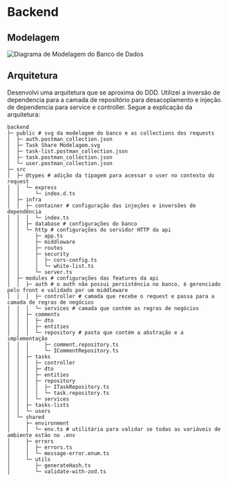 # Backend

## Modelagem

![Diagrama de Modelagem do Banco de Dados](./public/Task%20Share%20Modelagem.svg)

## Arquitetura

Desenvolvi uma arquitetura que se aproxima do DDD. Utilizei a inversão de dependencia para a camada de repositório para desacoplamento e injeção de dependencia para service e controller. Segue a explicação da arquitetura:

```
backend
├─ public # svg da modelagem do banco e as collections dos requests
│  ├─ auth.postman_collection.json
│  ├─ Task Share Modelagem.svg
│  ├─ task-list.postman_collection.json
│  ├─ task.postman_collection.json
│  └─ user.postman_collection.json
├─ src
│  ├─ @types # adição da tipagem para acessar o user no contexto do request
│  │  └─ express
│  │     └─ index.d.ts
│  ├─ infra
│  │  ├─ container # configuração das injeções e inversões de dependência
│  │  │  └─ index.ts
│  │  ├─ database # configurações do banco
│  │  └─ http # configurações do servidor HTTP da api
│  │     ├─ app.ts
│  │     ├─ middleware
│  │     ├─ routes
│  │     ├─ security
│  │     │  ├─ cors-config.ts
│  │     │  └─ white-list.ts
│  │     └─ server.ts
│  ├─ modules # configurações das features da api
│  │  ├─ auth # o auth não possui persistência no banco, é gerenciado pelo front e validado por um middleware
│  │  │  ├─ controller # camada que recebe o request e passa para a camada de regras de negócios
│  │  │  └─ services # camada que contém as regras de negócios
│  │  ├─ comments
│  │  │  ├─ dto
│  │  │  ├─ entities
│  │  │  └─ repository # pasta que contém a abstração e a implementação
│  │  │     ├─ comment.repository.ts
│  │  │     └─ ICommentRepository.ts
│  │  ├─ tasks
│  │  │  ├─ controller
│  │  │  ├─ dto
│  │  │  ├─ entities
│  │  │  ├─ repository
│  │  │  │  ├─ ITaskRepository.ts
│  │  │  │  └─ task.repository.ts
│  │  │  └─ services
│  │  ├─ tasks-lists
│  │  └─ users
│  └─ shared
│     ├─ environment
│     │  └─ env.ts # utilitária para validar se todas as variáveis de ambiente estão no .env
│     ├─ errors
│     │  ├─ errors.ts
│     │  └─ message-error.enum.ts
│     └─ utils
│        ├─ generateHash.ts
│        └─ validate-with-zod.ts

```




